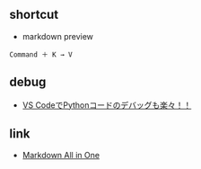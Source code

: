 ## shortcut
- markdown preview

```
Command ＋ K → V
```

## debug

- [VS CodeでPythonコードのデバッグも楽々！！](https://www.atmarkit.co.jp/ait/articles/1806/05/news023.html)
   
## link
- [Markdown All in One](https://marketplace.visualstudio.com/items?itemName=yzhang.markdown-all-in-one)
